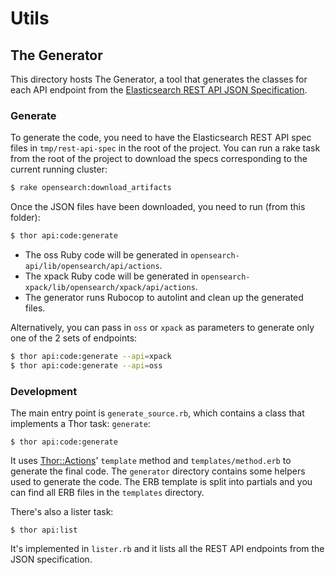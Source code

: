# Utils

## The Generator

This directory hosts The Generator, a tool that generates the classes for each API endpoint from the [Elasticsearch REST API JSON Specification](https://github.com/opensearch-project/opensearch/tree/master/rest-api-spec).

### Generate

To generate the code, you need to have the Elasticsearch REST API spec files in `tmp/rest-api-spec` in the root of the project. You can run a rake task from the root of the project to download the specs corresponding to the current running cluster:
```bash
$ rake opensearch:download_artifacts
```

Once the JSON files have been downloaded, you need to run (from this folder):
```bash
$ thor api:code:generate
```

- The oss Ruby code will be generated in `opensearch-api/lib/opensearch/api/actions`.  
- The xpack Ruby code will be generated in `opensearch-xpack/lib/opensearch/xpack/api/actions`.
- The generator runs Rubocop to autolint and clean up the generated files.

Alternatively, you can pass in `oss` or `xpack` as parameters to generate only one of the 2 sets of endpoints:

```bash
$ thor api:code:generate --api=xpack
$ thor api:code:generate --api=oss
```

### Development

The main entry point is `generate_source.rb`, which contains a class that implements a Thor task: `generate`:

```
$ thor api:code:generate
```

It uses [Thor::Actions](https://github.com/erikhuda/thor/wiki/Actions)' `template` method and `templates/method.erb` to generate the final code. The `generator` directory contains some helpers used to generate the code. The ERB template is split into partials and you can find all ERB files in the `templates` directory.

There's also a lister task:

```
$ thor api:list
```

It's implemented in `lister.rb` and it lists all the REST API endpoints from the JSON specification.
